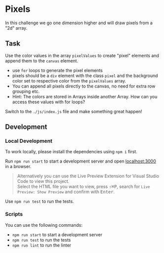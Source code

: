 # Pixels

In this challenge we go one dimension higher and will draw pixels from a "2d" array.

## Task

Use the color values in the array `pixelValues` to create "pixel" elements and append them to the `canvas` element.

- use `for` loops to generate the pixel elements
- pixels should be a `div` element with the class `pixel` and the background color set to respective color from the `pixelValues` array.
- You can append all pixels directly to the canvas, no need for extra row grouping etc.
- Hint: The colors are stored in Arrays inside another Array. How can you access these values with for loops?

Switch to the `./js/index.js` file and make something great happen!

## Development

### Local Development

To work locally, please install the dependencies using `npm i` first.

Run `npm run start` to start a development server and open [localhost:3000](http://localhost:3000) in a browser.

> Alternatively you can use the Live Preview Extension for Visual Studio Code to view this project.  
> Select the HTML file you want to view, press <kbd>⇧</kbd><kbd>⌘</kbd><kbd>P</kbd>, search for `Live Preview: Show Preview` and confirm with <kbd>Enter</kbd>.

Use `npm run test` to run the tests.

### Scripts

You can use the following commands:

- `npm run start` to start a development server
- `npm run test` to run the tests
- `npm run lint` to run the linter
